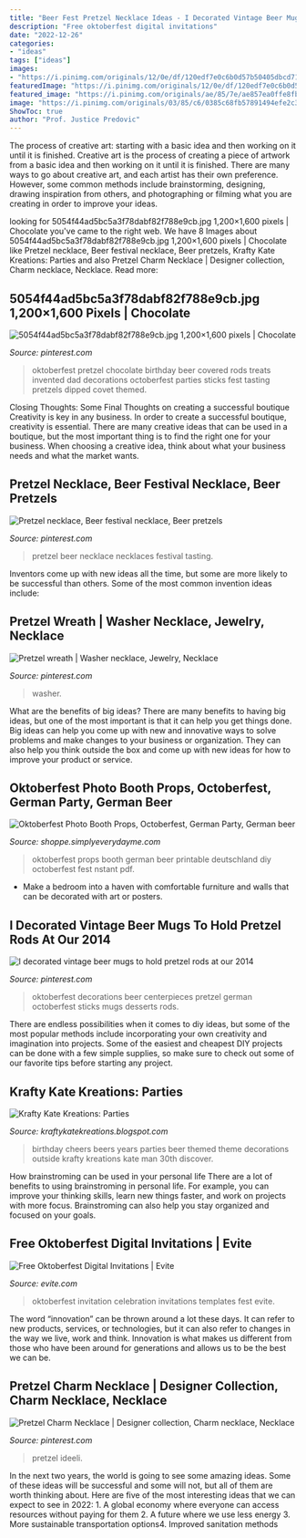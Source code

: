 ```yaml
---
title: "Beer Fest Pretzel Necklace Ideas - I Decorated Vintage Beer Mugs To Hold Pretzel Rods At Our 2014"
description: "Free oktoberfest digital invitations"
date: "2022-12-26"
categories:
- "ideas"
tags: ["ideas"]
images:
- "https://i.pinimg.com/originals/12/0e/df/120edf7e0c6b0d57b50405dbcd71e6c6.jpg"
featuredImage: "https://i.pinimg.com/originals/12/0e/df/120edf7e0c6b0d57b50405dbcd71e6c6.jpg"
featured_image: "https://i.pinimg.com/originals/ae/85/7e/ae857ea0ffe8fb7c8b4a33b4efacce83.jpg"
image: "https://i.pinimg.com/originals/03/85/c6/0385c68fb57891494efe2c3800a68154.jpg"
ShowToc: true
author: "Prof. Justice Predovic"
---
```



The process of creative art: starting with a basic idea and then working on it until it is finished.
Creative art is the process of creating a piece of artwork from a basic idea and then working on it until it is finished. There are many ways to go about creative art, and each artist has their own preference. However, some common methods include brainstorming, designing, drawing inspiration from others, and photographing or filming what you are creating in order to improve your ideas.

	

		
looking for 5054f44ad5bc5a3f78dabf82f788e9cb.jpg 1,200×1,600 pixels | Chocolate you've came to the right web. We have 8 Images about 5054f44ad5bc5a3f78dabf82f788e9cb.jpg 1,200×1,600 pixels | Chocolate like Pretzel necklace, Beer festival necklace, Beer pretzels, Krafty Kate Kreations: Parties and also Pretzel Charm Necklace | Designer collection, Charm necklace, Necklace. Read more:
		
    
## 5054f44ad5bc5a3f78dabf82f788e9cb.jpg 1,200×1,600 Pixels | Chocolate

<img loading=lazy src="https://i.pinimg.com/originals/63/ce/da/63cedad5261f63837423d66c2e2681de.jpg" onerror="this.onerror=null;this.src='https://tse4.mm.bing.net/th?id=OIP.GxntnIWs8adIsVWUU3FheAHaJ4&amp;pid=15.1';" alt="5054f44ad5bc5a3f78dabf82f788e9cb.jpg 1,200×1,600 pixels | Chocolate">

_Source: pinterest.com_

>oktoberfest pretzel chocolate birthday beer covered rods treats invented dad decorations octoberfest parties sticks fest tasting pretzels dipped covet themed. 

	

Closing Thoughts: Some Final Thoughts on creating a successful boutique
Creativity is key in any business. In order to create a successful boutique, creativity is essential. There are many creative ideas that can be used in a boutique, but the most important thing is to find the right one for your business. When choosing a creative idea, think about what your business needs and what the market wants.

    
## Pretzel Necklace, Beer Festival Necklace, Beer Pretzels

<img loading=lazy src="https://i.pinimg.com/originals/ae/85/7e/ae857ea0ffe8fb7c8b4a33b4efacce83.jpg" onerror="this.onerror=null;this.src='https://tse2.mm.bing.net/th?id=OIP.7OxcorRt6JHOIKAEQvvkwQHaF7&amp;pid=15.1';" alt="Pretzel necklace, Beer festival necklace, Beer pretzels">

_Source: pinterest.com_

>pretzel beer necklace necklaces festival tasting. 

	

Inventors come up with new ideas all the time, but some are more likely to be successful than others. Some of the most common invention ideas include:

    
## Pretzel Wreath | Washer Necklace, Jewelry, Necklace

<img loading=lazy src="https://i.pinimg.com/originals/03/85/c6/0385c68fb57891494efe2c3800a68154.jpg" onerror="this.onerror=null;this.src='https://tse3.mm.bing.net/th?id=OIP.EX6SSwTY5NU3lLIRifg6KgHaJ4&amp;pid=15.1';" alt="Pretzel wreath | Washer necklace, Jewelry, Necklace">

_Source: pinterest.com_

>washer. 

	

What are the benefits of big ideas?
There are many benefits to having big ideas, but one of the most important is that it can help you get things done. Big ideas can help you come up with new and innovative ways to solve problems and make changes to your business or organization. They can also help you think outside the box and come up with new ideas for how to improve your product or service.

    
## Oktoberfest Photo Booth Props, Octoberfest, German Party, German Beer

<img loading=lazy src="https://img1.etsystatic.com/102/0/5604188/il_fullxfull.845950827_n23x.jpg" onerror="this.onerror=null;this.src='https://tse3.mm.bing.net/th?id=OIP.11WBohws5P1IG-yllY6HyQHaFj&amp;pid=15.1';" alt="Oktoberfest Photo Booth Props, Octoberfest, German Party, German beer">

_Source: shoppe.simplyeverydayme.com_

>oktoberfest props booth german beer printable deutschland diy octoberfest fest nstant pdf. 

	

- Make a bedroom into a haven with comfortable furniture and walls that can be decorated with art or posters.

    
## I Decorated Vintage Beer Mugs To Hold Pretzel Rods At Our 2014

<img loading=lazy src="https://i.pinimg.com/originals/12/0e/df/120edf7e0c6b0d57b50405dbcd71e6c6.jpg" onerror="this.onerror=null;this.src='https://tse1.mm.bing.net/th?id=OIP.8Bd18PuH4IWpsbBEZKnjHgHaNK&amp;pid=15.1';" alt="I decorated vintage beer mugs to hold pretzel rods at our 2014">

_Source: pinterest.com_

>oktoberfest decorations beer centerpieces pretzel german octoberfest sticks mugs desserts rods. 

	

There are endless possibilities when it comes to diy ideas, but some of the most popular methods include incorporating your own creativity and imagination into projects. Some of the easiest and cheapest DIY projects can be done with a few simple supplies, so make sure to check out some of our favorite tips before starting any project.

    
## Krafty Kate Kreations: Parties

<img loading=lazy src="https://1.bp.blogspot.com/-cB-7SMV8W70/VunJyPjgSnI/AAAAAAAAAeY/rORBgSoO_9IqAqs8_4E7zlvOpQFINh_dg/s1600/IMG_4209.jpg" onerror="this.onerror=null;this.src='https://tse2.mm.bing.net/th?id=OIP.R-hBJffZDxsW4g9jAPWchQHaE7&amp;pid=15.1';" alt="Krafty Kate Kreations: Parties">

_Source: kraftykatekreations.blogspot.com_

>birthday cheers beers years parties beer themed theme decorations outside krafty kreations kate man 30th discover. 

	

How brainstroming can be used in your personal life
There are a lot of benefits to using brainstroming in personal life. For example, you can improve your thinking skills, learn new things faster, and work on projects with more focus. Brainstroming can also help you stay organized and focused on your goals.

    
## Free Oktoberfest Digital Invitations | Evite

<img loading=lazy src="https://g0.evitecdn.com/templates/oktoberfestcelebration/4773305166987264/thumb_slider.jpg" onerror="this.onerror=null;this.src='https://tse2.mm.bing.net/th?id=OIP.MKOgZrLchdo3Skx38YlTQgHaC4&amp;pid=15.1';" alt="Free Oktoberfest Digital Invitations | Evite">

_Source: evite.com_

>oktoberfest invitation celebration invitations templates fest evite. 

	

The word “innovation” can be thrown around a lot these days. It can refer to new products, services, or technologies, but it can also refer to changes in the way we live, work and think. Innovation is what makes us different from those who have been around for generations and allows us to be the best we can be.

    
## Pretzel Charm Necklace | Designer Collection, Charm Necklace, Necklace

<img loading=lazy src="https://i.pinimg.com/originals/d9/6f/5f/d96f5f648acf888d99f4d9f6c1da202b.jpg" onerror="this.onerror=null;this.src='https://tse3.mm.bing.net/th?id=OIP.Bi6FFztatYBL60x7rDgYyQHaKf&amp;pid=15.1';" alt="Pretzel Charm Necklace | Designer collection, Charm necklace, Necklace">

_Source: pinterest.com_

>pretzel ideeli. 

	

In the next two years, the world is going to see some amazing ideas. Some of these ideas will be successful and some will not, but all of them are worth thinking about. Here are five of the most interesting ideas that we can expect to see in 2022: 1. A global economy where everyone can access resources without paying for them 2. A future where we use less energy 3. More sustainable transportation options4. Improved sanitation methods

